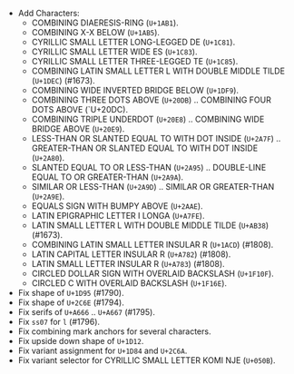 * Add Characters:
  - COMBINING DIAERESIS-RING (`U+1AB1`).
  - COMBINING X-X BELOW (`U+1AB5`).
  - CYRILLIC SMALL LETTER LONG-LEGGED DE (`U+1C81`).
  - CYRILLIC SMALL LETTER WIDE ES (`U+1C83`).
  - CYRILLIC SMALL LETTER THREE-LEGGED TE (`U+1C85`).
  - COMBINING LATIN SMALL LETTER L WITH DOUBLE MIDDLE TILDE (`U+1DEC`) (#1673).
  - COMBINING WIDE INVERTED BRIDGE BELOW (`U+1DF9`).
  - COMBINING THREE DOTS ABOVE (`U+20DB`) .. COMBINING FOUR DOTS ABOVE (`U+20DC).
  - COMBINING TRIPLE UNDERDOT (`U+20E8`) .. COMBINING WIDE BRIDGE ABOVE (`U+20E9`).
  - LESS-THAN OR SLANTED EQUAL TO WITH DOT INSIDE (`U+2A7F`) .. GREATER-THAN OR SLANTED EQUAL TO WITH DOT INSIDE (`U+2A80`).
  - SLANTED EQUAL TO OR LESS-THAN (`U+2A95`) .. DOUBLE-LINE EQUAL TO OR GREATER-THAN (`U+2A9A`).
  - SIMILAR OR LESS-THAN (`U+2A9D`) .. SIMILAR OR GREATER-THAN (`U+2A9E`).
  - EQUALS SIGN WITH BUMPY ABOVE (`U+2AAE`).
  - LATIN EPIGRAPHIC LETTER I LONGA (`U+A7FE`).
  - LATIN SMALL LETTER L WITH DOUBLE MIDDLE TILDE (`U+AB38`) (#1673).
  - COMBINING LATIN SMALL LETTER INSULAR R (`U+1ACD`) (#1808).
  - LATIN CAPITAL LETTER INSULAR R (`U+A782`) (#1808).
  - LATIN SMALL LETTER INSULAR R (`U+A783`) (#1808).
  - CIRCLED DOLLAR SIGN WITH OVERLAID BACKSLASH (`U+1F10F`).
  - CIRCLED C WITH OVERLAID BACKSLASH (`U+1F16E`).
* Fix shape of `U+1D95` (#1790).
* Fix shape of `U+2C6E` (#1794).
* Fix serifs of `U+A666` .. `U+A667` (#1795).
* Fix `ss07` for `l` (#1796).
* Fix combining mark anchors for several characters.
* Fix upside down shape of `U+1D12`.
* Fix variant assignment for `U+1D84` and `U+2C6A`.
* Fix variant selector for CYRILLIC SMALL LETTER KOMI NJE (`U+050B`).
